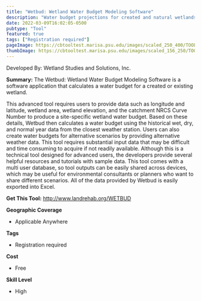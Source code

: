 ```yaml
---
title: "Wetbud: Wetland Water Budget Modeling Software"
description: "Water budget projections for created and natural wetlands"
date: 2022-03-09T16:02:05-0500
pubtype: "Tool"
featured: true
tags: ["Registration required"]
pageImage: https://cbtooltest.marisa.psu.edu/images/scaled_250_400/TOOLID_21.0_ScreenCapture-1.png
thumbImage: https://cbtooltest.marisa.psu.edu/images/scaled_156_250/TOOLID_21.0_ScreenCapture-1.png
---
```

Developed By: Wetland Studies and Solutions, Inc.

**Summary:** The Wetbud: Wetland Water Budget Modeling Software is a software application that calculates a water budget for a created or existing wetland. 

This advanced tool requires users to provide data such as longitude and latitude, wetland area, wetland elevation, and the catchment NRCS Curve Number to produce a site-specific wetland water budget. Based on these details, Wetbud then calculates a water budget using the historical wet, dry, and normal year data from the closest weather station. Users can also create water budgets for alternative scenarios by providing alternative weather data. This tool requires substantial input data that may be difficult and time consuming to acquire if not readily available. Although this is a technical tool designed for advanced users, the developers provide several helpful resources and tutorials with sample data. This tool comes with a multi user database, so tool outputs can be easily shared across devices, which may be useful for environmental consultants or planners who want to share different scenarios. All of the data provided by Wetbud is easily exported into Excel.  

__**Get This Tool:**__ http://www.landrehab.org/WETBUD

__**Geographic Coverage**__
- Applicable Anywhere

__**Tags**__
-  Registration required

__**Cost**__
- Free

__**Skill Level**__
- High
